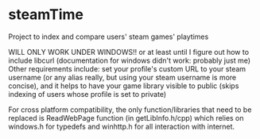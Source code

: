 # steamTime
Project to index and compare users' steam games' playtimes

WILL ONLY WORK UNDER WINDOWS!! or at least until I figure out how to include libcurl (documentation for windows didn't work: probably just me)
Other requirements include: set your profile's custom URL to your steam username (or any alias really, but using your steam username is more concise), and it helps to have your game library visible to public (skips indexing of users whose profile is set to private)
	
For cross platform compatibility, the only function/libraries that need to be replaced is	ReadWebPage function (in getLibInfo.h/cpp) which relies on windows.h for typedefs and winhttp.h for all interaction with internet.


